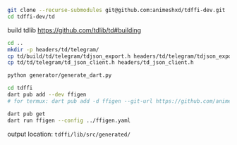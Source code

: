 ```bash
git clone --recurse-submodules git@github.com:animeshxd/tdffi-dev.git
cd tdffi-dev/td
```
build tdlib https://github.com/tdlib/td#building
```bash
cd ..
mkdir -p headers/td/telegram/
cp td/build/td/telegram/tdjson_export.h headers/td/telegram/tdjson_export.h
cp td/td/telegram/td_json_client.h headers/td_json_client.h

python generator/generate_dart.py

cd tdffi
dart pub add --dev ffigen
# for termux: dart pub add -d ffigen --git-url https://github.com/animeshxd/ffigen

dart pub get
dart run ffigen --config ../ffigen.yaml 
```
output location: `tdffi/lib/src/generated/`
